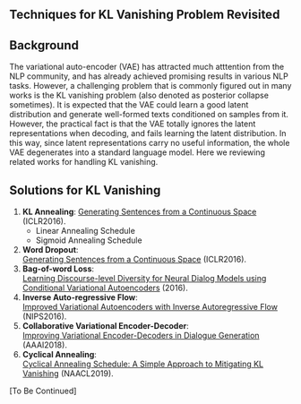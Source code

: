 ## Techniques for KL Vanishing Problem Revisited

## Background

The variational auto-encoder (VAE) has attracted much atttention from the NLP community, and has already achieved promising results in various NLP tasks.
However, a challenging problem that is commonly figured out in many works is the KL vanishing problem (also denoted as posterior collapse sometimes). 
It is expected that the VAE could learn a good latent distribution and generate well-formed texts conditioned on samples from it. 
However, the practical fact is that the VAE totally ignores the latent representations when decoding, and fails learning the latent distribution. 
In this way, since latent representations carry no useful information, the whole VAE degenerates into a standard language model.
Here we reviewing related works for handling KL vanishing.


## Solutions for KL Vanishing
1. **KL Annealing**: [Generating Sentences from a Continuous Space](https://arxiv.org/abs/1511.06349) (ICLR2016).  
    + Linear Annealing Schedule
    + Sigmoid Annealing Schedule
2. **Word Dropout**:   
[Generating Sentences from a Continuous Space](https://arxiv.org/abs/1511.06349) (ICLR2016).
3. **Bag-of-word Loss**:   
  [Learning Discourse-level Diversity for Neural Dialog Models using Conditional Variational Autoencoders](https://arxiv.org/pdf/1703.10960.pdf) (2016).
4. **Inverse Auto-regressive Flow**:   
[Improved Variational Autoencoders with Inverse Autoregressive Flow](https://papers.nips.cc/paper/6581-improved-variational-inference-with-inverse-autoregressive-flow.pdf) (NIPS2016).
5. **Collaborative Variational Encoder-Decoder**:   
[Improving Variational Encoder-Decoders in Dialogue Generation](https://arxiv.org/abs/1802.02032) (AAAI2018).
6. **Cyclical Annealing**:   
[Cyclical Annealing Schedule: A Simple Approach to Mitigating KL Vanishing](https://arxiv.org/abs/1903.10145) (NAACL2019).


[To Be Continued]
